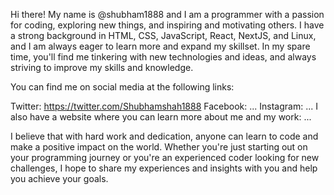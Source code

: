 Hi there! My name is @shubham1888 and I am a programmer with a passion for coding, exploring new things, and inspiring and motivating others. I have a strong background in HTML, CSS, JavaScript, React, NextJS, and Linux, and I am always eager to learn more and expand my skillset. In my spare time, you'll find me tinkering with new technologies and ideas, and always striving to improve my skills and knowledge.

You can find me on social media at the following links:

Twitter: https://twitter.com/Shubhamshah1888
Facebook: ...
Instagram: ...
I also have a website where you can learn more about me and my work: ...

I believe that with hard work and dedication, anyone can learn to code and make a positive impact on the world. Whether you're just starting out on your programming journey or you're an experienced coder looking for new challenges, I hope to share my experiences and insights with you and help you achieve your goals.
